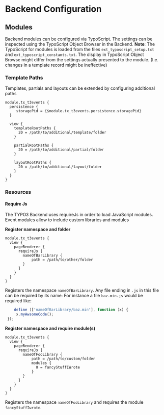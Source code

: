 Backend Configuration
=====================

## Modules
Backend modules can be configured via TypoScript.
The settings can be inspected using the TypoScript Object Browser in the Backend.
**Note**: The TypoScript for modules is loaded from the files `ext_typoscript_setup.txt` and `ext_typoscript_constants.txt`.
The display in TypoScript Object Browse might differ from the settings actually presented to the module. (I.e. changes in 
a template record might be ineffective)

### Template Paths
Templates, partials and layouts can be extended by configuring additional paths
```typo3_typoscript
module.tx_t3events {
  persistence {
     storagePid = {$module.tx_t3events.persistence.storagePid}
  }

  view {
    templateRootPaths {
      20 = /path/to/additional/template/folder
    }
    
    partialRootPaths {
      20 = /path/to/additional/partial/folder
    }
    
    layoutRootPaths {
      20 = /path/to/additional/layout/folder
    }
  }
}

````

### Resources

#### Require Js
The TYPO3 Backend uses requireJs in order to load JavaScript modules. 
Event modules allow to include custom libraries and modules 

**Register namespace and folder** 
```typo3_typoscript
module.tx_t3events {
  view {
    pageRenderer {
      requireJs {
        nameOfBarLibrary {
            path = /path/to/other/folder
        }    
      }
    }
  }
}
```
Registers the namespace `nameOfBarLibrary`. Any file ending in `.js` in this file can be required by its name:
For instance a file `baz.min.js` would be required like:
```javascript
    define (['nameOfBarLibrary/baz.min'], function (x) {
     x.myAwsomeCode();
 });
```

**Register namespace and require module(s)**
```typo3_typoscript
module.tx_t3events {
  view {
    pageRenderer {
      requireJs {
        nameOfFooLibrary {
            path = /path/to/custom/folder
            modules {
              0 = fancyStuffIWrote
            }
        }
      }
    }
  }
}
```
Registers the namespace `nameOfFooLibrary` and requires the module `fancyStuffIwrote`. 
